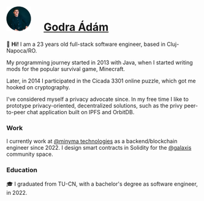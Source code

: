 # <img src="https://github.com/godraadam/godraadam/blob/main/profilepic.png" alt="" width="64" height="64"> &nbsp;&nbsp;&nbsp;&nbsp;[Godra Ádám](https://godraadam.com/)
  

👋 **Hi!** I am a 23 years old full-stack software engineer, based in Cluj-Napoca/RO.

My programming journey started in 2013 with Java, when I started writing mods for the popular survival game, Minecraft.  

Later, in 2014 I participated in the Cicada 3301 online puzzle, which got me hooked on cryptography.  

I've considered myself a privacy advocate since. In my free time I like to prototype privacy-oriented, decentralized solutions, such as the privy peer-to-peer chat application built on IPFS and OrbitDB.  

### Work

I currently work at [@minyma technologies](https://www.minyma-tech.com/) as a backend/blockchain engineer since 2022. I design smart contracts in Solidity for the [@galaxis](https://galaxis.xyz/#/) community space.

### Education

🎓 I graduated from TU-CN, with a bachelor's degree as software engineer, in 2022.

